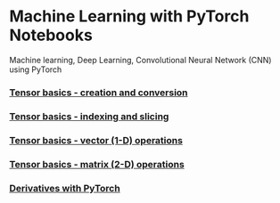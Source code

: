 # Machine Learning with PyTorch Notebooks
Machine learning, Deep Learning, Convolutional Neural Network (CNN) using PyTorch

### [Tensor basics - creation and conversion](https://github.com/tirthajyoti/PyTorch_Machine_Learning/blob/master/Tensor%20basics%20-%20creation%20and%20conversion.ipynb)
### [Tensor basics - indexing and slicing](https://github.com/tirthajyoti/PyTorch_Machine_Learning/blob/master/Tensor%20basics%20-%20indexing%20and%20slicing.ipynb)
### [Tensor basics - vector (1-D) operations](https://github.com/tirthajyoti/PyTorch_Machine_Learning/blob/master/Tensor%20basics%20-%20vector%20(1-D)%20operations.ipynb)
### [Tensor basics - matrix (2-D) operations](https://github.com/tirthajyoti/PyTorch_Machine_Learning/blob/master/Tensor%20basics%20-%20Matrix%20(2-D)%20operations.ipynb)
### [Derivatives with PyTorch](https://github.com/tirthajyoti/PyTorch_Machine_Learning/blob/master/Derivatives%20with%20PyTorch.ipynb)
